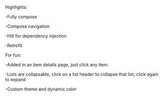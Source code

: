 Highlights:

-Fully compose

-Compose navigation

-Hilt for dependency injection

-Retrofit

For fun:

-Added in an item details page, just click any item.

-Lists are collapsable, click on a list header to collapse that list, click again to expand

-Custom theme and dynamic color
